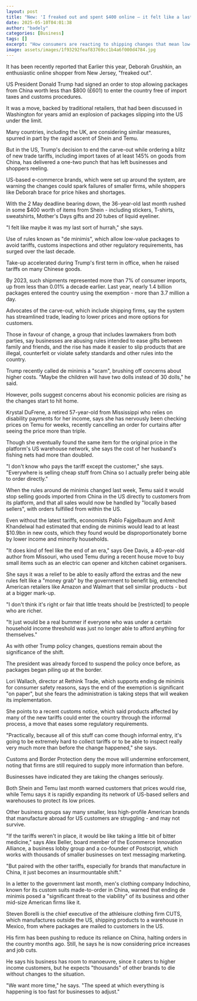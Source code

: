 ```yaml
---
layout: post
title: "New: 'I freaked out and spent $400 online – it felt like a last hurrah'"
date: 2025-05-10T04:01:38
author: "badely"
categories: [Business]
tags: []
excerpt: "How consumers are reacting to shipping changes that mean low-value packages entering the US no longer avoid tariffs."
image: assets/images/1f93292feaf83769cc1b4a6f000d4784.jpg
---
```


It has been recently reported that Earlier this year, Deborah Grushkin, an enthusiastic online shopper from New Jersey, "freaked out".

US President Donald Trump had signed an order to stop allowing packages from China worth less than $800 (£601) to enter the country free of import taxes and customs procedures.

It was a move, backed by traditional retailers, that had been discussed in Washington for years amid an explosion of packages slipping into the US under the limit. 

Many countries, including the UK, are considering similar measures, spurred in part by the rapid ascent of Shein and Temu.

But in the US, Trump's decision to end the carve-out while ordering a blitz of new trade tariffs, including import taxes of at least 145% on goods from China, has delivered a one-two punch that has left businesses and shoppers reeling. 

US-based e-commerce brands, which were set up around the system, are warning the changes could spark failures of smaller firms, while shoppers like Deborah brace for price hikes and shortages.

With the 2 May deadline bearing down, the 36-year-old last month rushed in some $400 worth of items from Shein - including stickers, T-shirts, sweatshirts, Mother's Days gifts and 20 tubes of liquid eyeliner.

"I felt like maybe it was my last sort of hurrah," she says.

Use of rules known as "de minimis", which allow low-value packages to avoid tariffs, customs inspections and other regulatory requirements, has surged over the last decade.

Take-up accelerated during Trump's first term in office, when he raised tariffs on many Chinese goods. 

By 2023, such shipments represented more than 7% of consumer imports, up from less than 0.01% a decade earlier. Last year, nearly 1.4 billion packages entered the country using the exemption - more than 3.7 million a day. 

Advocates of the carve-out, which include shipping firms, say the system has streamlined trade, leading to lower prices and more options for customers.

Those in favour of change, a group that includes lawmakers from both parties, say businesses are abusing rules intended to ease gifts between family and friends, and the rise has made it easier to slip products that are illegal, counterfeit or violate safety standards and other rules into the country.  

Trump recently called de minimis a "scam", brushing off concerns about higher costs. "Maybe the children will have two dolls instead of 30 dolls," he said.

However, polls suggest concerns about his economic policies are rising as the changes start to hit home.

Krystal DuFrene, a retired 57-year-old from Mississippi who relies on disability payments for her income, says she has nervously been checking prices on Temu for weeks, recently cancelling an order for curtains after seeing the price more than triple. 

Though she eventually found the same item for the original price in the platform's US warehouse network, she says the cost of her husband's fishing nets had more than doubled.

"I don't know who pays the tariff except the customer," she says. "Everywhere is selling cheap stuff from China so I actually prefer being able to order directly."

When the rules around de minimis changed last week, Temu said it would stop selling goods imported from China in the US directly to customers from its platform, and that all sales would now be handled by "locally based sellers", with orders fulfilled from within the US.

Even without the latest tariffs, economists Pablo Fajgelbaum and Amit Khandelwal had estimated that ending de minimis would lead to at least $10.9bn in new costs, which they found would be disproportionately borne by lower income and minority households.

"It does kind of feel like the end of an era," says Gee Davis, a 40-year-old author from Missouri, who used Temu during a recent house move to buy small items such as an electric can opener and kitchen cabinet organisers.

She says it was a relief to be able to easily afford the extras and the new rules felt like a "money grab" by the government to benefit big, entrenched American retailers like Amazon and Walmart that sell similar products - but at a bigger mark-up. 

"I don't think it's right or fair that little treats should be [restricted] to people who are richer. 

"It just would be a real bummer if everyone who was under a certain household income threshold was just no longer able to afford anything for themselves." 

As with other Trump policy changes, questions remain about the significance of the shift. 

The president was already forced to suspend the policy once before, as packages began piling up at the border. 

Lori Wallach, director at Rethink Trade, which supports ending de minimis for consumer safety reasons, says the end of the exemption is significant "on paper", but she fears the administration is taking steps that will weaken its implementation. 

She points to a recent customs notice, which said products affected by many of the new tariffs could enter the country through the informal process, a move that eases some regulatory requirements.

"Practically, because all of this stuff can come though informal entry, it's going to be extremely hard to collect tariffs or to be able to inspect really very much more than before the change happened," she says. 

Customs and Border Protection deny the move will undermine enforcement, noting that firms are still required to supply more information than before.

Businesses have indicated they are taking the changes seriously.

Both Shein and Temu last month warned customers that prices would rise, while Temu says it is rapidly expanding its network of US-based sellers and warehouses to protect its low prices. 

Other business groups say many smaller, less high-profile American brands that manufacture abroad for US customers are struggling - and may not survive. 

"If the tariffs weren't in place, it would be like taking a little bit of bitter medicine," says Alex Beller, board member of the Ecommerce Innovation Alliance, a business lobby group and a co-founder of Postscript, which works with thousands of smaller businesses on text messaging marketing. 

"But paired with the other tariffs, especially for brands that manufacture in China, it just becomes an insurmountable shift."

In a letter to the government last month, men's clothing company Indochino, known for its custom suits made-to-order in China, warned that ending de minimis posed a "significant threat to the viability" of its business and other mid-size American firms like it.

Steven Borelli is the chief executive of the athleisure clothing firm CUTS, which manufactures outside the US, shipping products to a warehouse in Mexico, from where packages are mailed to customers in the US. 

His firm has been pushing to reduce its reliance on China, halting orders in the country months ago. Still, he says he is now considering price increases and job cuts. 

He says his business has room to manoeuvre, since it caters to higher income customers, but he expects "thousands" of other brands to die without changes to the situation. 

"We want more time," he says. "The speed at which everything is happening is too fast for businesses to adjust." 

